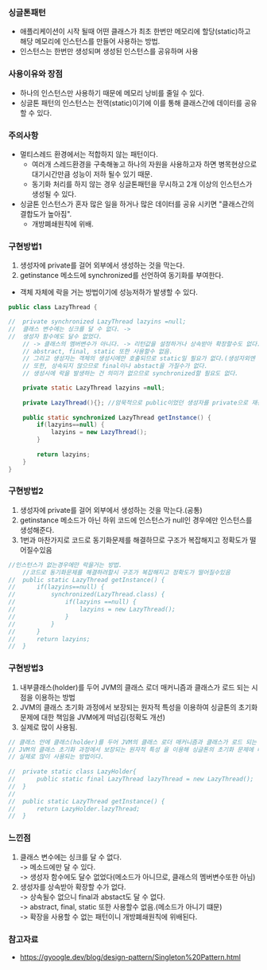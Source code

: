 ### 싱글톤패턴
- 애플리케이션이 시작 될때 어떤 클래스가 최초 한번만 메모리에 할당(static)하고 해당 메모리에 인스턴스를 만들어 사용하는 방법.
- 인스턴스는 한번만 생성되며 생성된 인스턴스를 공유하며 사용

### 사용이유와 장점
- 하나의 인스턴스만 사용하기 때문에 메모리 낭비를 줄일 수 있다.
- 싱글톤 패턴의 인스턴스는 전역(static)이기에 이를 통해 클래스간에 데이터를 공유할 수 있다.

### 주의사항
- 멀티스레드 환경에서는 적합하지 않는 패턴이다.
  - 여러개 스레드환경을 구축해놓고 하나의 자원을 사용하고자 하면 병목현상으로 대기시간만큼 성능이 저하 될수 있기 때문.
  - 동기화 처리를 하지 않는 경우 싱글톤패턴을 무시하고 2개 이상의 인스턴스가 생성될 수 있다.
- 싱글톤 인스턴스가 혼자 많은 일을 하거나 많은 데이터를 공유 시키면 "클래스간의 결합도가 높아짐".
  - 개방폐쇄원칙에 위배. 

### 구현방법1
1. 생성자에 private를 걸어 외부에서 생성하는 것을 막는다.
2. getinstance 메소드에 synchronized를 선언하여 동기화를 부여한다.
  - 객체 자체에 락을 거는 방법이기에 성능저하가 발생할 수 있다.

```java
public class LazyThread {

//	private synchronized LazyThread lazyins =null; 
//	클래스 변수에는 싱크를 달 수 없다. -> 
//  생성자 함수에도 달수 없었다.
	// -> 클래스의 멤버변수가 아니다. -> 리턴값을 설정하거나 상속받아 확장할수도 없다.
	// abstract, final, static 또한 사용할수 없음.
	// 그리고 생성자는 객체의 생성시에만 호출되므로 static일 필요가 없다.(생성자외엔 호출할 이유가 없다는 뜻)
	// 또한, 상속되지 않으므로 final이나 abstact을 가질수가 없다.
	// 생성시에 락을 발생하는 건 의미가 없으므로 synchronized할 필요도 없다.

	private static LazyThread lazyins =null;
	
	private LazyThread(){}; //암묵적으로 public이었던 생성자를 private으로 재선언하여 막음
	
	public static synchronized LazyThread getInstance() {
		if(lazyins==null) {
			lazyins = new LazyThread();
		}
		
		return lazyins;
	}
}
```

### 구현방법2
1. 생성자에 private를 걸어 외부에서 생성하는 것을 막는다.(공통)
2. getinstance 메소드가 아닌 하위 코드에 인스턴스가 null인 경우에만 인스턴스를 생성해준다.
3. 1번과 마찬가지로 코드로 동기화문제를 해결하므로 구조가 복잡해지고 정확도가 떨어질수있음
```java
//인스턴스가 없는경우에만 락을거는 방법.
	//코드로 동기화문제를 해결하려할시 구조가 복잡해지고 정확도가 떨어질수있음
//	public static LazyThread getInstance() {
//		if(lazyins==null) {
//			synchronized(LazyThread.class) {
//				if(lazyins ==null) {
//					lazyins = new LazyThread();
//				}
//			}
//		}
//		return lazyins;
//	}
```

### 구현방법3
1. 내부클래스(holder)를 두어 JVM의 클래스 로더 매커니즘과 클래스가 로드 되는 시점을 이용하는 방법
2. JVM의 클래스 초기화 과정에서 보장되는 원자적 특성을 이용하여 싱글톤의 초기화 문제에 대한 책임을 JVM에게 떠넘김(정확도 개선)
3. 실제로 많이 사용됨.
``` java
// 클래스 안에 클래스(holder)를 두어 JVM의 클래스 로더 매커니즘과 클래스가 로드 되는 시점을 이용한 방법.
// JVM의 클래스 초기화 과정에서 보장되는 원자적 특성 을 이용해 싱글톤의 초기화 문제에 대한 책임을 JVM에게 떠넘김
// 실제로 많이 사용되는 방법이다.
	
//	private static class LazyHolder{
//		public static final LazyThread lazyThread = new LazyThread();
//	}
//	
//	public static LazyThread getInstance() {
//		return LazyHolder.lazyThread;
//	}
```

### 느낀점
1. 클래스 변수에는 싱크를 달 수 없다.<br>
-> 메소드에만 달 수 있다.<br>
-> 생성자 함수에도 달수 없었다(메소드가 아니므로, 클래스의 멤버변수또한 아님)<br>
2. 생성자를 상속받아 확장할 수가 없다.<br>
-> 상속될수 없으니 final과 abstact도 달 수 없다.<br>
-> abstract, final, static 또한 사용할수 없음.(메소드가 아니기 떄문)<br>
-> 확장을 사용할 수 없는 패턴이니 개방폐쇄원칙에 위배된다.<br>

### 참고자료
- https://gyoogle.dev/blog/design-pattern/Singleton%20Pattern.html
